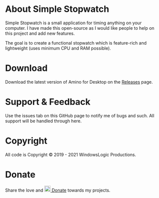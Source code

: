 # About Simple Stopwatch
Simple Stopwatch is a small application for timing anything on your computer. I have made this open-source as I would like people to help on this project and add new features.

The goal is to create a functional stopwatch which is feature-rich and lightweight (uses minimum CPU and RAM possible).

# Download

Download the latest version of Amino for Desktop on the [Releases](https://github.com/windowslogic/simple-stopwatch/releases) page.

# Support & Feedback

Use the issues tab on this GitHub page to notify me of bugs and such. All support will be handled through here.

# Copyright
All code is Copyright © 2019 - 2021 WindowsLogic Productions.

# Donate
Share the love and <a href="https://paypal.me/windowslogic"><img width="20" height=auto alt="Donate" src="https://windowslogic.co.uk/img/donate.png"> Donate</a> towards my projects.
